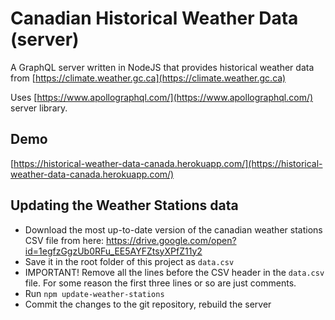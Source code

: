 # Canadian Historical Weather Data (server)

A GraphQL server written in NodeJS that provides historical weather data from [https://climate.weather.gc.ca](https://climate.weather.gc.ca)

Uses [https://www.apollographql.com/](https://www.apollographql.com/) server library.

## Demo

[https://historical-weather-data-canada.herokuapp.com/](https://historical-weather-data-canada.herokuapp.com/)

## Updating the Weather Stations data

- Download the most up-to-date version of the canadian weather stations CSV file from here: https://drive.google.com/open?id=1egfzGgzUb0RFu_EE5AYFZtsyXPfZ11y2
- Save it in the root folder of this project as `data.csv`
- IMPORTANT! Remove all the lines before the CSV header in the `data.csv` file. For some reason the first three lines or so are just comments.
- Run `npm update-weather-stations`
- Commit the changes to the git repository, rebuild the server
